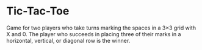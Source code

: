 # Tic-Tac-Toe
Game for two players who take turns marking the spaces in a 3×3 grid with X and 0.
The player who succeeds in placing three of their marks in a horizontal, vertical, or diagonal row is the winner.
